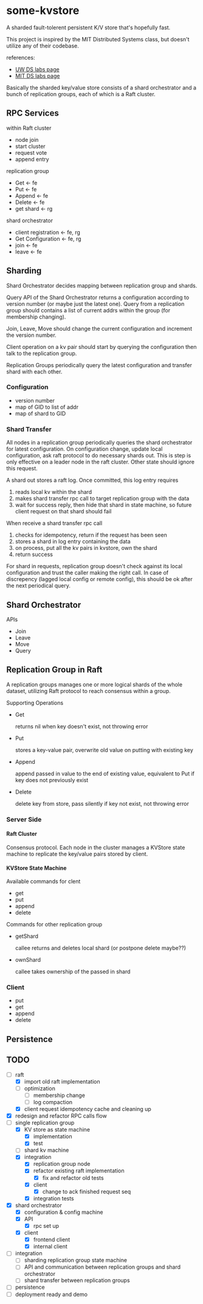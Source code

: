 # some-kvstore
A sharded fault-tolerent persistent K/V store that's hopefully fast.

This project is inspired by the MIT Distributed Systems class, but doesn't utilize any of their codebase.

references:
- [UW DS labs page](https://gitlab.cs.washington.edu/dwoos/452-labs/-/wikis/home)
- [MIT DS labs page](http://nil.csail.mit.edu/6.824/2015/index.html)

Basically the sharded key/value store consists of a shard orchestrator and a bunch of replication groups, each of which is a Raft cluster.

## RPC Services

within Raft cluster
- node join
- start cluster
- request vote
- append entry

replication group
- Get <- fe
- Put <- fe
- Append <- fe
- Delete <- fe
- get shard <- rg

shard orchestrator
- client registration <- fe, rg
- Get Configuration <- fe, rg
- join <- fe
- leave <- fe

## Sharding

Shard Orchestrator decides mapping between replication group and shards.

Query API of the Shard Orchestrator returns a configuration according to version number (or maybe just the latest one). Query from a replication group should contains a list of current addrs within the group (for membership changing).

Join, Leave, Move should change the current configuration and increment the version number.

Client operation on a kv pair should start by querying the configuration then talk to the replication group.

Replication Groups periodically query the latest configuration and transfer shard with each other.

### Configuration

- version number
- map of GID to list of addr
- map of shard to GID

### Shard Transfer

All nodes in a replication group periodically queries the shard orchestrator for latest configuration. On configuration change, update local configuration, ask raft protocol to do necessary shards out. This is step is only effective on a leader node in the raft cluster. Other state should ignore this request.

A shard out stores a raft log. Once committed, this log entry requires

1. reads local kv within the shard
2. makes shard transfer rpc call to target replication group with the data
3. wait for success reply, then hide that shard in state machine, so future client request on that shard should fail

When receive a shard transfer rpc call

1. checks for idempotency, return if the request has been seen
2. stores a shard in log entry containing the data
3. on process, put all the kv pairs in kvstore, own the shard
4. return success

For shard in requests, replication group doesn't check against its local configuration and trust the caller making the right call. In case of discrepency (lagged local config or remote config), this should be ok after the next periodical query.

## Shard Orchestrator

APIs

- Join
- Leave
- Move
- Query

## Replication Group in Raft

A replication groups manages one or more logical shards of the whole dataset, utilizing Raft protocol to reach consensus within a group.

Supporting Operations
- Get

    returns nil when key doesn't exist, not throwing error

- Put

    stores a key-value pair, overwrite old value on putting with existing key

- Append

    append passed in value to the end of existing value, equivalent to Put if key does not previously exist

- Delete

    delete key from store, pass silently if key not exist, not throwing error

### Server Side

#### Raft Cluster
Consensus protocol. Each node in the cluster manages a KVStore state machine to replicate the key/value pairs stored by client.

#### KVStore State Machine
Available commands for clent
- get
- put
- append
- delete

Commands for other replication group
- getShard

    callee returns and deletes local shard (or postpone delete maybe??)

- ownShard

    callee takes ownership of the passed in shard

### Client
- put
- get
- append
- delete

## Persistence

## TODO
- [ ] raft
    - [x] import old raft implementation
    - [ ] optimization
        - [ ] membership change
        - [ ] log compaction
    - [x] client request idempotency cache and cleaning up
- [x] redesign and refactor RPC calls flow
- [ ] single replication group
    - [x] KV store as state machine
        - [x] implementation
        - [x] test
    - [ ] shard kv machine
    - [x] integration
        - [x] replication group node
        - [x] refactor existing raft implementation
            - [x] fix and refactor old tests
        - [x] client
            - [x] change to ack finished request seq
        - [x] integration tests
- [x] shard orchestrator
    - [x] configuration & config machine
    - [x] API
        - [x] rpc set up
    - [x] client
        - [x] frontend client
        - [x] internal client
- [ ] integration
    - [ ] sharding replication group state machine
    - [ ] API and communication between replication groups and shard orchestrator
    - [ ] shard transfer between replication groups
- [ ] persistence
- [ ] deployment ready and demo